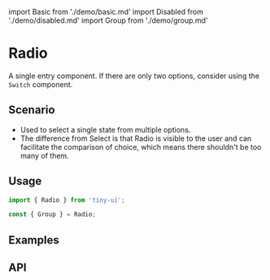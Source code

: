 import Basic from './demo/basic.md'
import Disabled from './demo/disabled.md'
import Group from './demo/group.md'

# Radio

A single entry component. If there are only two options, consider using the `Switch` component.

## Scenario

- Used to select a single state from multiple options.
- The difference from Select is that Radio is visible to the user and can facilitate the comparison of choice, which means there shouldn't be too many of them.

## Usage

```jsx
import { Radio } from 'tiny-ui';

const { Group } = Radio;
```

## Examples

<layout>
  <column>
    <Basic/>
    <Disabled/>
  </column>
  <column>
    <Group/>
  </column>
</layout>

## API

